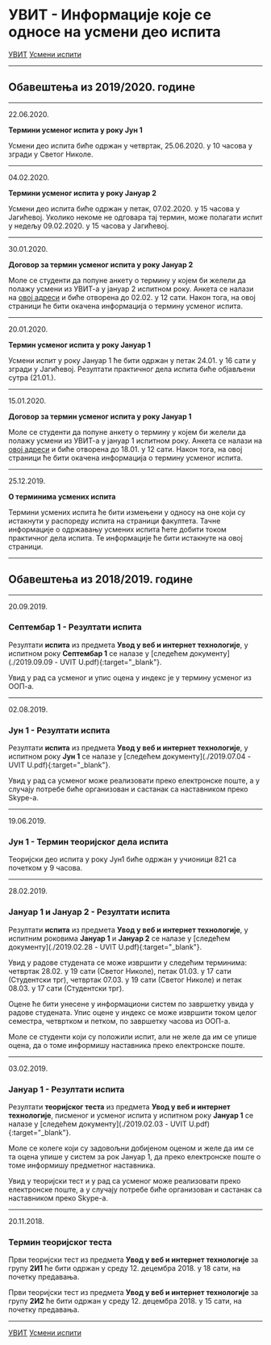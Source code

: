 # УВИТ - Информације које се односе на усмени део испита

[УВИТ](../../README.md) [Усмени испити](../README.md)

-----

## Обавештења из 2019/2020. године

-----

22.06.2020.

**Термини усменог испита у року Јун 1**

Усмени део испита биће одржан у четвртак, 25.06.2020. у 10 часова у згради у Светог Николе. 

---

04.02.2020.

**Термини усменог испита у року Јануар 2**

Усмени део испита биће одржан у петак, 07.02.2020. у 15 часова у Јагићевој. Уколико некоме не одговара тај термин, може полагати испит у недељу 09.02.2020. у 15 часова у Јагићевој.

-----

30.01.2020.

**Договор за термин усменог испита у року Јануар 2**

Моле се студенти да попуне анкету о термину у којем би желели да полажу усмени из УВИТ-а у јануар 2 испитном року. Анкета се налази на [овој адреси](https://docs.google.com/forms/d/e/1FAIpQLScD0-Bfy3XmOIKxR6QS6igvQ9xV_LYKC2YElwa8QQ8i-4EygQ/viewform?usp=sf_link) и биће отворена до 02.02. у 12 сати. Након тога, на овој страници ће бити окачена информација о термину усменог испита.

-----

20.01.2020.

**Термин усменог испита у року Јануар 1**

Усмени испит у року Јануар 1 ће бити одржан у петак 24.01. у 16 сати у згради у Јагићевој. Резултати практичног дела испита биће објављени сутра (21.01.).

-----

15.01.2020.

**Договор за термин усменог испита у року Јануар 1**

Моле се студенти да попуне анкету о термину у којем би желели да полажу усмени из УВИТ-а у јануар 1 испитном року. Анкета се налази на [овој адреси](https://docs.google.com/forms/d/e/1FAIpQLSdITxfj0qVIsIZGYn8nVoZBjkudSbdU5ArzxVoKDoGKETDPag/viewform?usp=sf_link) и биће отворена до 18.01. у 12 сати. Након тога, на овој страници ће бити окачена информација о термину усменог испита.

-----

25.12.2019.

**О терминима усмених испита**

Термини усмених испита ће бити измењени у односу на оне који су истакнути у распореду испита на страници факултета. Тачне информације о одржавању усмених испита ћете добити током практичног дела испита. Те информације ће бити истакнуте на овој страници.

-----

## Обавештења из 2018/2019. године

-----

20.09.2019.

### Септембар 1 - Резултати испита

Резултати **испита** из предмета **Увод у веб и интернет технологије**, у испитнoм року **Септембар 1**  се налазе у [следећем документу](./2019.09.09 - UVIT U.pdf){:target="_blank"}.

Увид у рад са усменог и упис оцена у индекс је у термину усменог из ООП-а.

-----

02.08.2019.

### Јун 1 - Резултати испита

Резултати **испита** из предмета **Увод у веб и интернет технологије**, у испитнoм року **Јун 1**  се налазе у [следећем документу](./2019.07.04 - UVIT U.pdf){:target="_blank"}.

Увид у рад са усменог може реализовати преко електронске поште, а у случају потребе биће организован и састанак са наставником преко Skype-а.

-----

19.06.2019.

### Јун 1 - Термин теоријског дела испита

Теоријски део испита у року Јун1 биће одржан у учионици 821 са почетком у 9 часова.

-----

28.02.2019.

### Јануар 1 и Јануар 2 - Резултати испита

Резултати **испита** из предмета **Увод у веб и интернет технологије**, у испитним роковима **Јануар 1** и **Јануар 2** се налазе у [следећем документу](./2019.02.28 - UVIT U.pdf){:target="_blank"}.

Увид у радове студената се може извршити у следећим терминима: четвртак 28.02. у 19 сати (Светог Николе), петак 01.03. у 17 сати (Студентски трг), четвртак 07.03. у 19 сати (Светог Николе) и петак 08.03. у 17 сати (Студентски трг).

Оцене ће бити унесене у информациони систем по завршетку увида у радове студената. Упис оцене у индекс се може извршити током целог семестра, четвртком и петком, по завршетку часова из ООП-а.

Моле се студенти који су положили испит, али не желе да им се упише оцена, да о томе информишу наставника преко електронске поште.

-----

03.02.2019.

### Јануар 1 - Резултати испита

Резултати **теоријског теста** из предмета **Увод у веб и интернет технологије**, писменог и усменог испита у испитном року **Јануар 1** се налазе у [следећем документу](./2019.02.03 - UVIT U.pdf){:target="_blank"}.

Моле се колеге који су задовољни добијеном оценом и желе да им се та оцена упише у систем за рок Јануар 1, да преко електронске поште о томе информишу предметног наставника.

Увид у теоријски тест и у рад са усменог може реализовати преко електронске поште, а у случају потребе биће организован и састанак са наставником преко Skype-а.

-----

20.11.2018.

### Термин теоријског теста

Први теоријски тест из предмета **Увод у веб и интернет технологије** за групу **2И1** ће бити одржан у среду 12. децембра 2018. у 18 сати,  на почетку предавања.

Први теоријски тест из предмета **Увод у веб и интернет технологије** за групу **2И2** ће бити одржан у среду 12. децембра 2018. у 15 сати,  на почетку предавања.

-----

[УВИТ](../../README.md) [Усмени испити](../README.md)
